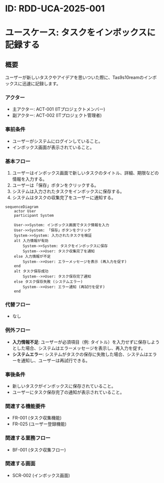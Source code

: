 # ID: RDD-UCA-2025-001

# ユースケース: タスクをインボックスに記録する

## 概要

ユーザーが新しいタスクやアイデアを思いついた際に、Tas9s10reamのインボックスに迅速に記録します。

### アクター

- 主アクター: ACT-001 (ITプロジェクトメンバー)
- 副アクター: ACT-002 (ITプロジェクト管理者)

### 事前条件

- ユーザーがシステムにログインしていること。
- インボックス画面が表示されていること。

### 基本フロー

1. ユーザーはインボックス画面で新しいタスクのタイトル、詳細、期限などの情報を入力する。
1. ユーザーは「保存」ボタンをクリックする。
1. システムは入力されたタスクをインボックスに保存する。
1. システムはタスクの収集完了をユーザーに通知する。

```mermaid
sequenceDiagram
    actor User
    participant System

    User->>System: インボックス画面でタスク情報を入力
    User->>System: 「保存」ボタンをクリック
    System->>System: 入力されたタスクを検証
    alt 入力情報が有効
        System->>System: タスクをインボックスに保存
        System-->>User: タスク収集完了を通知
    else 入力情報が不足
        System-->>User: エラーメッセージを表示 (再入力を促す)
    end
    alt タスク保存成功
        System-->>User: タスク保存完了通知
    else タスク保存失敗 (システムエラー)
        System-->>User: エラー通知 (再試行を促す)
    end
```

### 代替フロー

- なし

### 例外フロー

- **入力情報不足**: ユーザーが必須項目（例: タイトル）を入力せずに保存しようとした場合、システムはエラーメッセージを表示し、再入力を促す。
- **システムエラー**: システムがタスクの保存に失敗した場合、システムはエラーを通知し、ユーザーは再試行できる。

### 事後条件

- 新しいタスクがインボックスに保存されていること。
- ユーザーにタスク保存完了の通知が表示されていること。

### 関連する機能要件

- FR-001 (タスク収集機能)
- FR-025 (ユーザー登録機能)

### 関連する業務フロー

- BF-001 (タスク収集フロー)

### 関連する画面

- SCR-002 (インボックス画面)
